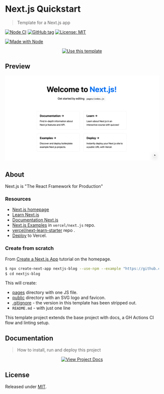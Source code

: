 # Next.js Quickstart
> Template for a Next.js app

<!-- Badges generated with: https://michaelcurrin.github.io/badge-generator/ -->

[![Node CI](https://github.com/MichaelCurrin/next-js-quickstart/workflows/Node%20CI/badge.svg)](https://github.com/MichaelCurrin/next-js-quickstart/actions)
[![GitHub tag](https://img.shields.io/github/tag/MichaelCurrin/next-js-quickstart)](https://github.com/MichaelCurrin/preact-quickstart/releases/)
[![License: MIT](https://img.shields.io/badge/License-MIT-blue)](#license)

[![Made with Node](https://img.shields.io/badge/Node.js->=10.X-blue?logo=node.js&logoColor=white)](https://nodejs.org)


<div align="center">

[![Use this template](https://img.shields.io/badge/Use_this_template-2ea44f?style=for-the-badge&logo=github)](https://github.com/MichaelCurrin/next-js-quickstart/generate)

</div>


## Preview

<div align="center">
    <img src="/sample.png" alt="Sample screenshot" title="Sample screenshot" />
</div>


## About

Next.js is "The React Framework for Production"

### Resources

- [Next.js homepage](https://nextjs.org)
- [Learn Next.js](https://nextjs.org/learn)
- [Documentation Next.js](https://nextjs.org/docs)
- [Next.js Examples](https://github.com/vercel/next.js/tree/master/examples) in `vercel/next.js` repo.
- [vercel/next-learn-starter](https://github.com/vercel/next-learn-starter) repo .
- [Deploy](https://vercel.com/import?filter=next.js&utm_source=create-next-app&utm_medium=default-template&utm_campaign=create-next-app) to Vercel.

### Create from scratch

From [Create a Next.js App](https://nextjs.org/learn/basics/create-nextjs-app) tutorial on the homepage.

```sh
$ npx create-next-app nextjs-blog --use-npm --example "https://github.com/vercel/next-learn-starter/tree/master/learn-starter"
$ cd nextjs-blog
```

This will create:

- [pages](/pages/) directory with one JS file.
- [public](/public/) directory with an SVG logo and favicon.
- [.gitignore](/.gitignore) - the version in this template has been stripped out.
- `README.md` - with just one line

This template project extends the base project with docs, a GH Actions CI flow and linting setup.


## Documentation
> How to install, run and deploy this project

<div align="center">

[![View Project Docs](https://img.shields.io/badge/View-Project_Docs-blue?style=for-the-badge)](/docs/)

</div>


## License

Released under [MIT](/LICENSE).
